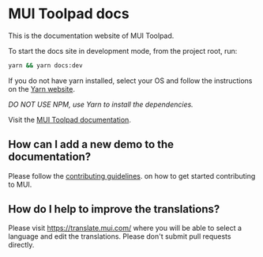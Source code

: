 # MUI Toolpad docs

This is the documentation website of MUI Toolpad.

To start the docs site in development mode, from the project root, run:

```sh
yarn && yarn docs:dev
```

If you do not have yarn installed, select your OS and follow the instructions on the [Yarn website](https://yarnpkg.com/lang/en/docs/install/#mac-stable).

_DO NOT USE NPM, use Yarn to install the dependencies._

Visit the [MUI Toolpad documentation](https://mui.com/toolpad/getting-started/introduction/).

## How can I add a new demo to the documentation?

Please follow the [contributing guidelines](https://github.com/mui/material-ui/blob/HEAD/CONTRIBUTING.md).
on how to get started contributing to MUI.

## How do I help to improve the translations?

Please visit https://translate.mui.com/ where you will be able to select a language and edit the translations.
Please don't submit pull requests directly.
